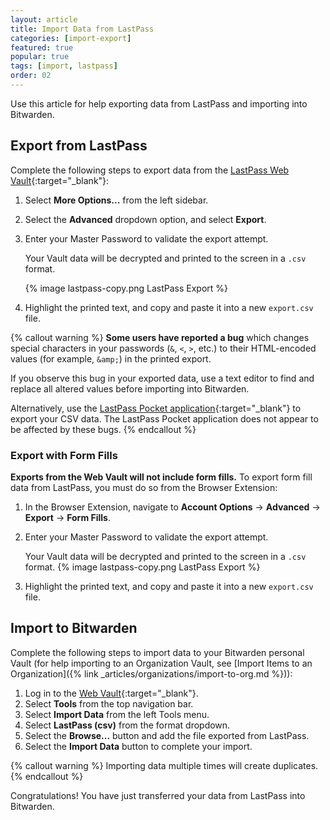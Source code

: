 ```yaml
---
layout: article
title: Import Data from LastPass
categories: [import-export]
featured: true
popular: true
tags: [import, lastpass]
order: 02
---
```


Use this article for help exporting data from LastPass and importing into Bitwarden.

## Export from LastPass

Complete the following steps to export data from the [LastPass Web Vault](https://lastpass.com/){:target="\_blank"}:

1. Select **More Options...** from the left sidebar.
2. Select the **Advanced** dropdown option, and select **Export**.
3. Enter your Master Password to validate the export attempt.

   Your Vault data will be decrypted and printed to the screen in a `.csv` format.

   {% image lastpass-copy.png LastPass Export %}
4. Highlight the printed text, and copy and paste it into a new `export.csv` file.

{% callout warning %}
**Some users have reported a bug** which changes special characters in your passwords (`&`, `<`, `>`, etc.) to their HTML-encoded values (for example, `&amp;`) in the printed export.

If you observe this bug in your exported data, use a text editor to find and replace all altered values before importing into Bitwarden.

Alternatively, use the [LastPass Pocket application](https://lastpass.com/misc_download2.php){:target="_blank"} to export your CSV data. The LastPass Pocket application does not appear to be affected by these bugs.
{% endcallout %}

### Export with Form Fills

**Exports from the Web Vault will not include form fills.** To export form fill data from LastPass, you must do so from the Browser Extension:

1. In the Browser Extension, navigate to **Account Options** &rarr; **Advanced** &rarr; **Export** &rarr; **Form Fills**.
2. Enter your Master Password to validate the export attempt.

   Your Vault data will be decrypted and printed to the screen in a  `.csv` format.
   {% image lastpass-copy.png LastPass Export %}
4. Highlight the printed text, and copy and paste it into a new `export.csv` file.

## Import to Bitwarden

Complete the following steps to import data to your Bitwarden personal Vault (for help importing to an Organization Vault, see [Import Items to an Organization]({% link _articles/organizations/import-to-org.md %})):

1. Log in to the [Web Vault](https://vault.bitwarden.com){:target="\_blank"}.
2. Select **Tools** from the top navigation bar.
3. Select **Import Data** from the left Tools menu.
4. Select **LastPass (csv)** from the format dropdown.
5. Select the **Browse...** button and add the file exported from LastPass.
6. Select the **Import Data** button to complete your import.

{% callout warning %}
Importing data multiple times will create duplicates.
{% endcallout %}

Congratulations! You have just transferred your data from LastPass into Bitwarden.
